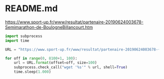# README.md

https://www.sport-up.fr/www/resultat/partenaire-20190624003678-Semimarathon-de-BoulogneBillancourt.htm

```python
import subprocess
import time

URL = "https://www.sport-up.fr/www/resultat/partenaire-20190624003678-{offset:03d}-{size}.htm"

for off in range(0, 8100+1, 100):
    url = URL.format(offset=off, size=100)
    subprocess.check_call("wget '%s'" % url, shell=True)
    time.sleep(1.000)
```
